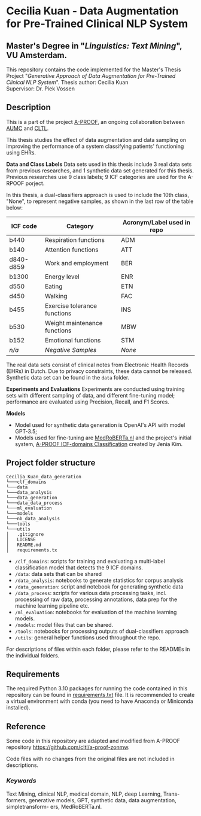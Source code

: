 # Cecilia Kuan - Data Augmentation for Pre-Trained Clinical NLP System
## Master's Degree in "*Linguistics: Text Mining*", VU Amsterdam.

This repository contains the code implemented for the Master's Thesis Project "*Generative Approach of Data Augmentation for Pre-Trained Clinical NLP System*".
Thesis author: Cecilia Kuan\
Supervisor: Dr. Piek Vossen

Description
-------------
This is a part of the project [A-PROOF](https://cltl.github.io/a-proof-project), an ongoing collaboration between [AUMC](https://www.amsterdamumc.org/en/about/organization/about-amsterdam-umc.htm) and [CLTL](http://www.cltl.nl/).

This thesis studies the effect of data augmentation and data sampling on improving the performance of a system classifying patients' functioning using EHRs. 

**Data and Class Labels**
Data sets used in this thesis include 3 real data sets from previous researches, and 1 synthetic data set generated for this thesis. Previous researches use 9 class labels; 9 ICF categories are used for the A-RPOOF porject.

In this thesis, a dual-classifiers approach is used to include the 10th class, "None", to represent negative samples, as shown in the last row of the table below:

ICF code | Category | Acronym/Label used in repo
---|---|---
b440 | Respiration functions | ADM
b140 | Attention functions | ATT
d840-d859 | Work and employment | BER
b1300 | Energy level | ENR
d550 | Eating | ETN
d450 | Walking | FAC
b455 | Exercise tolerance functions | INS
b530 | Weight maintenance functions | MBW
b152 | Emotional functions | STM
 *n/a* | *Negative Samples* | *None*

The real data sets consist of clinical notes from Electronic Health Records (EHRs) in Dutch. Due to privacy constraints, these data cannot be released. Synthetic data set can be found in the `data` folder.

**Experiments and Evaluations**
Experiments are conducted using training sets with different sampling of data, and different fine-tuning model; performance are evaluated using Precision, Recall, and F1 Scores.

**Models**
- Model used for synthetic data generation is OpenAI's API with model GPT-3.5;
- Models used for fine-tuning are [MedRoBERTa.nl](https://huggingface.co/CLTL/MedRoBERTa.nl) and the project's initial system, [A-PROOF ICF-domains Classification](https://huggingface.co/CLTL/icf-domains) created by Jenia Kim.

Project folder structure
----------------------------

```
Cecilia_Kuan_data_generation
└───clf_domains
└───data
└───data_analysis
└───data_generation
└───data_data_process
└───ml_evaluation
└───models
└───nb_data_analysis
└───tools
└───utils
│   .gitignore
│   LICENSE
│   README.md
│   requirements.tx
```

- `/clf_domains`: scripts for training and evaluating a multi-label classification model that detects the 9 ICF domains.
- `/data`: data sets that can be shared
- `/data_analysis`: notebooks to generate statistics for corpus analysis
- `/data_generation`: script and notebook for generating synthetic data
- `/data_process`: scripts for various data processing tasks, incl. processing of raw data, processing annotations, data prep for the machine learning pipeline etc.
- `/ml_evaluation`: notebooks for evaluation of the machine learning models.
- `/models`: model files that can be shared.
- `/tools`: notebooks for processing outputs of dual-classifiers approach
- `/utils`: general helper functions used throughout the repo.

For descriptions of files within each folder, please refer to the READMEs in the individual folders.

Requirements
----------------------------
The required Python 3.10 packages for running the code contained in this repository can be found in [requirements.txt](requirements.txt) file. It is recommended to create a virtual environment with conda (you need to have Anaconda or Miniconda installed).

Reference
----------------------------
Some code in this repository are adapted and modified from A-PROOF repository https://github.com/cltl/a-proof-zonmw.

Code files with no changes from the original files are not included in descriptions.

### *Keywords*
Text Mining, clinical NLP, medical domain, NLP, deep Learning, Trans- formers, generative models, GPT, synthetic data, data augmentation, simpletransform- ers, MedRoBERTa.nl.
